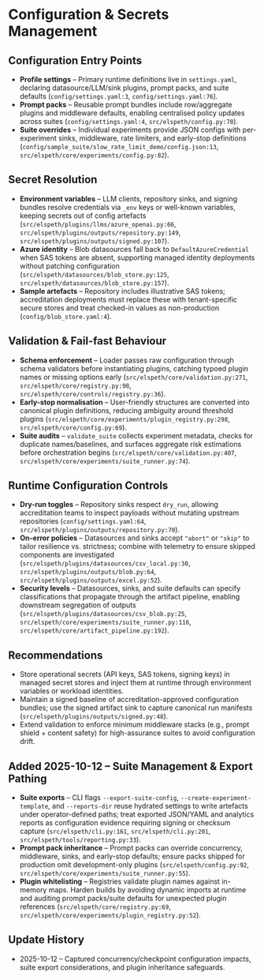 # Configuration & Secrets Management

## Configuration Entry Points
- **Profile settings** – Primary runtime definitions live in `settings.yaml`, declaring datasource/LLM/sink plugins, prompt packs, and suite defaults (`config/settings.yaml:3`, `config/settings.yaml:76`).
- **Prompt packs** – Reusable prompt bundles include row/aggregate plugins and middleware defaults, enabling centralised policy updates across suites (`config/settings.yaml:4`, `src/elspeth/config.py:78`).
- **Suite overrides** – Individual experiments provide JSON configs with per-experiment sinks, middleware, rate limiters, and early-stop definitions (`config/sample_suite/slow_rate_limit_demo/config.json:13`, `src/elspeth/core/experiments/config.py:82`).
<!-- UPDATE 2025-10-12: Profiles also expose `concurrency`, `early_stop`, and `checkpoint` sections that are normalised via `normalize_early_stop_definitions` to align with plugin schemas (`src/elspeth/config.py:66`, `src/elspeth/core/experiments/plugin_registry.py:298`). -->

## Secret Resolution
- **Environment variables** – LLM clients, repository sinks, and signing bundles resolve credentials via `_env` keys or well-known variables, keeping secrets out of config artefacts (`src/elspeth/plugins/llms/azure_openai.py:66`, `src/elspeth/plugins/outputs/repository.py:149`, `src/elspeth/plugins/outputs/signed.py:107`).
- **Azure identity** – Blob datasources fall back to `DefaultAzureCredential` when SAS tokens are absent, supporting managed identity deployments without patching configuration (`src/elspeth/datasources/blob_store.py:125`, `src/elspeth/datasources/blob_store.py:157`).
- **Sample artefacts** – Repository includes illustrative SAS tokens; accreditation deployments must replace these with tenant-specific secure stores and treat checked-in values as non-production (`config/blob_store.yaml:4`).

## Validation & Fail-fast Behaviour
- **Schema enforcement** – Loader passes raw configuration through schema validators before instantiating plugins, catching typoed plugin names or missing options early (`src/elspeth/core/validation.py:271`, `src/elspeth/core/registry.py:98`, `src/elspeth/core/controls/registry.py:36`).
- **Early-stop normalisation** – User-friendly structures are converted into canonical plugin definitions, reducing ambiguity around threshold plugins (`src/elspeth/core/experiments/plugin_registry.py:298`, `src/elspeth/core/config.py:69`).
- **Suite audits** – `validate_suite` collects experiment metadata, checks for duplicate names/baselines, and surfaces aggregate risk estimations before orchestration begins (`src/elspeth/core/validation.py:407`, `src/elspeth/core/experiments/suite_runner.py:74`).

## Runtime Configuration Controls
- **Dry-run toggles** – Repository sinks respect `dry_run`, allowing accreditation teams to inspect payloads without mutating upstream repositories (`config/settings.yaml:64`, `src/elspeth/plugins/outputs/repository.py:70`).
- **On-error policies** – Datasources and sinks accept `"abort"` or `"skip"` to tailor resilience vs. strictness; combine with telemetry to ensure skipped components are investigated (`src/elspeth/plugins/datasources/csv_local.py:30`, `src/elspeth/plugins/outputs/blob.py:64`, `src/elspeth/plugins/outputs/excel.py:52`).
- **Security levels** – Datasources, sinks, and suite defaults can specify classifications that propagate through the artifact pipeline, enabling downstream segregation of outputs (`src/elspeth/plugins/datasources/csv_blob.py:25`, `src/elspeth/core/experiments/suite_runner.py:116`, `src/elspeth/core/artifact_pipeline.py:192`).
<!-- UPDATE 2025-10-12: `concurrency.enabled`, `max_workers`, and `utilization_pause` settings guard thread pools, while `checkpoint.path`/`field` control resumable runs; ensure these paths point to hardened storage (`src/elspeth/core/experiments/runner.py:365`, `src/elspeth/core/experiments/runner.py:280`). -->

## Recommendations
- Store operational secrets (API keys, SAS tokens, signing keys) in managed secret stores and inject them at runtime through environment variables or workload identities.
- Maintain a signed baseline of accreditation-approved configuration bundles; use the signed artifact sink to capture canonical run manifests (`src/elspeth/plugins/outputs/signed.py:48`).
- Extend validation to enforce minimum middleware stacks (e.g., prompt shield + content safety) for high-assurance suites to avoid configuration drift.

## Added 2025-10-12 – Suite Management & Export Pathing
- **Suite exports** – CLI flags `--export-suite-config`, `--create-experiment-template`, and `--reports-dir` reuse hydrated settings to write artefacts under operator-defined paths; treat exported JSON/YAML and analytics reports as configuration evidence requiring signing or checksum capture (`src/elspeth/cli.py:161`, `src/elspeth/cli.py:201`, `src/elspeth/tools/reporting.py:33`).
- **Prompt pack inheritance** – Prompt packs can override concurrency, middleware, sinks, and early-stop defaults; ensure packs shipped for production omit development-only plugins (`src/elspeth/config.py:92`, `src/elspeth/core/experiments/suite_runner.py:55`).
- **Plugin whitelisting** – Registries validate plugin names against in-memory maps. Harden builds by avoiding dynamic imports at runtime and auditing prompt packs/suite defaults for unexpected plugin references (`src/elspeth/core/registry.py:69`, `src/elspeth/core/experiments/plugin_registry.py:52`).

## Update History
- 2025-10-12 – Captured concurrency/checkpoint configuration impacts, suite export considerations, and plugin inheritance safeguards.
